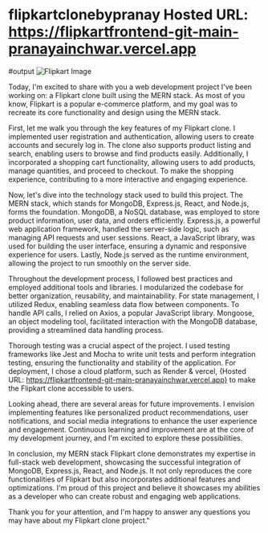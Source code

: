 # flipkartclonebypranay  Hosted URL: https://flipkartfrontend-git-main-pranayainchwar.vercel.app
#output 
![Flipkart Image ](https://github.com/pranayainchwar/flipkartclonebypranay.github.io/assets/122523118/b48be273-dba4-4f1e-b98e-250ba05d18fe)



Today, I'm excited to share with you a web development project I've been working on: a Flipkart clone built using the MERN stack. As most of you know, Flipkart is a popular e-commerce platform, and my goal was to recreate its core functionality and design using the MERN stack.

First, let me walk you through the key features of my Flipkart clone. I implemented user registration and authentication, allowing users to create accounts and securely log in. The clone also supports product listing and search, enabling users to browse and find products easily. Additionally, I incorporated a shopping cart functionality, allowing users to add products, manage quantities, and proceed to checkout. To make the shopping experience, contributing to a more interactive and engaging experience.

Now, let's dive into the technology stack used to build this project. The MERN stack, which stands for MongoDB, Express.js, React, and Node.js, forms the foundation. MongoDB, a NoSQL database, was employed to store product information, user data, and orders efficiently. Express.js, a powerful web application framework, handled the server-side logic, such as managing API requests and user sessions. React, a JavaScript library, was used for building the user interface, ensuring a dynamic and responsive experience for users. Lastly, Node.js served as the runtime environment, allowing the project to run smoothly on the server side.

Throughout the development process, I followed best practices and employed additional tools and libraries. I modularized the codebase for better organization, reusability, and maintainability. For state management, I utilized Redux, enabling seamless data flow between components. To handle API calls, I relied on Axios, a popular JavaScript library. Mongoose, an object modeling tool, facilitated interaction with the MongoDB database, providing a streamlined data handling process.

Thorough testing was a crucial aspect of the project. I used testing frameworks like Jest and Mocha to write unit tests and perform integration testing, ensuring the functionality and stability of the application. For deployment, I chose a cloud platform, such as Render & vercel, {Hosted URL: https://flipkartfrontend-git-main-pranayainchwar.vercel.app} to make the Flipkart clone accessible to users.

Looking ahead, there are several areas for future improvements. I envision implementing features like personalized product recommendations, user notifications, and social media integrations to enhance the user experience and engagement. Continuous learning and improvement are at the core of my development journey, and I'm excited to explore these possibilities.

In conclusion, my MERN stack Flipkart clone demonstrates my expertise in full-stack web development, showcasing the successful integration of MongoDB, Express.js, React, and Node.js. It not only reproduces the core functionalities of Flipkart but also incorporates additional features and optimizations. I'm proud of this project and believe it showcases my abilities as a developer who can create robust and engaging web applications.

Thank you for your attention, and I'm happy to answer any questions you may have about my Flipkart clone project."




